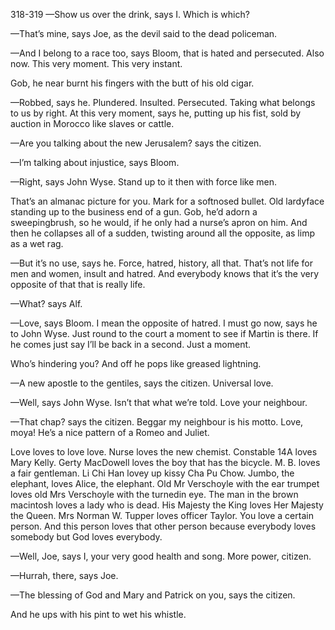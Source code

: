 318-319
—Show us over the drink, says I. Which is which?

—That’s mine, says Joe, as the devil said to the dead policeman.

—And I belong to a race too, says Bloom, that is hated and persecuted. Also now. This very moment. This very instant.

Gob, he near burnt his fingers with the butt of his old cigar.

—Robbed, says he. Plundered. Insulted. Persecuted. Taking what belongs to us by right. At this very moment, says he, putting up his fist, sold by auction in Morocco like slaves or cattle.

—Are you talking about the new Jerusalem? says the citizen.

—I’m talking about injustice, says Bloom.

—Right, says John Wyse. Stand up to it then with force like men.

That’s an almanac picture for you. Mark for a softnosed bullet. Old lardyface standing up to the business end of a gun. Gob, he’d adorn a sweepingbrush, so he would, if he only had a nurse’s apron on him. And then he collapses all of a sudden, twisting around all the opposite, as limp as a wet rag.

—But it’s no use, says he. Force, hatred, history, all that. That’s not life for men and women, insult and hatred. And everybody knows that it’s the very opposite of that that is really life.

—What? says Alf.

—Love, says Bloom. I mean the opposite of hatred. I must go now, says he to John Wyse. Just round to the court a moment to see if Martin is there. If he comes just say I’ll be back in a second. Just a moment.

Who’s hindering you? And off he pops like greased lightning.

—A new apostle to the gentiles, says the citizen. Universal love.

—Well, says John Wyse. Isn’t that what we’re told. Love your neighbour.

—That chap? says the citizen. Beggar my neighbour is his motto. Love, moya! He’s a nice pattern of a Romeo and Juliet.

Love loves to love love. Nurse loves the new chemist. Constable 14A loves Mary Kelly. Gerty MacDowell loves the boy that has the bicycle. M. B. loves a fair gentleman. Li Chi Han lovey up kissy Cha Pu Chow. Jumbo, the elephant, loves Alice, the elephant. Old Mr Verschoyle with the ear trumpet loves old Mrs Verschoyle with the turnedin eye. The man in the brown macintosh loves a lady who is dead. His Majesty the King loves Her Majesty the Queen. Mrs Norman W. Tupper loves officer Taylor. You love a certain person. And this person loves that other person because everybody loves somebody but God loves everybody.

—Well, Joe, says I, your very good health and song. More power, citizen.

—Hurrah, there, says Joe.

—The blessing of God and Mary and Patrick on you, says the citizen.

And he ups with his pint to wet his whistle.

